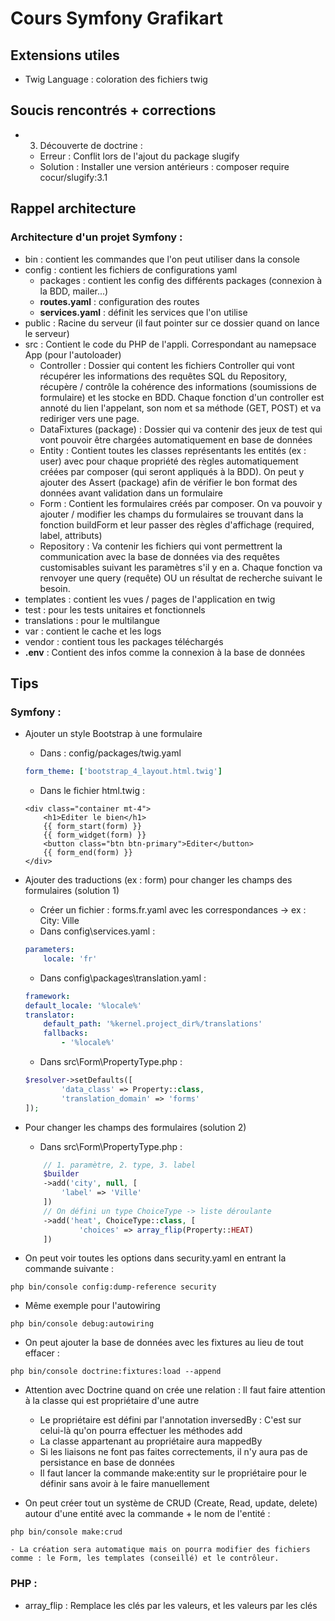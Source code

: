# Cours Symfony Grafikart

## Extensions utiles
- Twig Language : coloration des fichiers twig

## Soucis rencontrés + corrections
- 3. Découverte de doctrine : 
    - Erreur : Conflit lors de l'ajout du package slugify
    - Solution : Installer une version antérieurs : composer require cocur/slugify:3.1

## Rappel architecture
### Architecture d'un projet Symfony :
- bin : contient les commandes que l'on peut utiliser dans la console
- config : contient les fichiers de configurations yaml
    - packages : contient les config des différents packages (connexion à la BDD, mailer...)
    - __routes.yaml__ : configuration des routes
    - __services.yaml__ : définit les services que l'on utilise
- public : Racine du serveur (il faut pointer sur ce dossier quand on lance le serveur)
- src : Contient le code du PHP de l'appli. Correspondant au namepsace App (pour l'autoloader)
    - Controller : Dossier qui content les fichiers Controller qui vont récupérer les informations des requêtes SQL du Repository, récupère / contrôle la cohérence des informations (soumissions de formulaire) et les stocke en BDD. Chaque fonction d'un controller est annoté du lien l'appelant, son nom et sa méthode (GET, POST) et va rediriger vers une page.
    - DataFixtures (package) : Dossier qui va contenir des jeux de test qui vont pouvoir être chargées automatiquement en base de données
    - Entity : Contient toutes les classes représentants les entités (ex : user) avec pour chaque propriété des règles automatiquement créées par composer (qui seront appliqués à la BDD). On peut y ajouter des Assert (package) afin de vérifier le bon format des données avant validation dans un formulaire
    - Form : Contient les formulaires créés par composer. On va pouvoir y ajouter / modifier les champs du formulaires se trouvant dans la fonction buildForm et leur passer des règles d'affichage (required, label, attributs)
    - Repository : Va contenir les fichiers qui vont permettrent la communication avec la base de données via des requêtes customisables suivant les paramètres s'il y en a. Chaque fonction va renvoyer une query (requête) OU un résultat de recherche suivant le besoin.
- templates : contient les vues / pages de l'application en twig
- test : pour les tests unitaires et fonctionnels
- translations : pour le multilangue
- var : contient le cache et les logs
- vendor : contient tous les packages téléchargés
- __.env__ : Contient des infos comme la connexion à la base de données


## Tips
### Symfony :
- Ajouter un style Bootstrap à une formulaire
    - Dans : config/packages/twig.yaml
    ```yaml
    form_theme: ['bootstrap_4_layout.html.twig']
    ```
    - Dans le fichier html.twig :
    ````twig
    <div class="container mt-4">
        <h1>Editer le bien</h1>
        {{ form_start(form) }}
        {{ form_widget(form) }}
        <button class="btn btn-primary">Editer</button>
        {{ form_end(form) }}
    </div>
    ````

- Ajouter des traductions (ex : form) pour changer les champs des formulaires (solution 1)
    - Créer un fichier : forms.fr.yaml avec les correspondances -> ex : City: Ville
    - Dans config\services.yaml : 
    ```yaml
    parameters:
        locale: 'fr'
    ```
    - Dans config\packages\translation.yaml :
    ```yaml
    framework:
    default_locale: '%locale%'
    translator:
        default_path: '%kernel.project_dir%/translations'
        fallbacks:
            - '%locale%'
    ```
    - Dans src\Form\PropertyType.php : 
    ```php
    $resolver->setDefaults([
            'data_class' => Property::class,
            'translation_domain' => 'forms'
    ]);
    ```

- Pour changer les champs des formulaires (solution 2)
    - Dans src\Form\PropertyType.php :
    ```php
        // 1. paramètre, 2. type, 3. label
        $builder
        ->add('city', null, [
            'label' => 'Ville'
        ])
        // On défini un type ChoiceType -> liste déroulante
        ->add('heat', ChoiceType::class, [
                'choices' => array_flip(Property::HEAT)
        ])
    ```
- On peut voir toutes les options dans security.yaml en entrant la commande suivante :
```
php bin/console config:dump-reference security
```
- Même exemple pour l'autowiring
```
php bin/console debug:autowiring
```

- On peut ajouter la base de données avec les fixtures au lieu de tout effacer :
```
php bin/console doctrine:fixtures:load --append
```

- Attention avec Doctrine quand on crée une relation : Il faut faire attention à la classe qui est propriétaire d'une autre
    - Le propriétaire est défini par l'annotation inversedBy : C'est sur celui-là qu'on pourra effectuer les méthodes add
    - La classe appartenant au propriétaire aura mappedBy
    - Si les liaisons ne font pas faites correctements, il n'y aura pas de persistance en base de données
    - Il faut lancer la commande make:entity sur le propriétaire pour le définir sans avoir à le faire manuellement

- On peut créer tout un système de CRUD (Create, Read, update, delete) autour d'une entité avec la commande + le nom de l'entité :
```
php bin/console make:crud
```
    - La création sera automatique mais on pourra modifier des fichiers comme : le Form, les templates (conseillé) et le contrôleur.



### PHP :
- array_flip : Remplace les clés par les valeurs, et les valeurs par les clés
